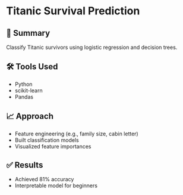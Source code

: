 # Titanic Survival Prediction

## 📌 Summary
Classify Titanic survivors using logistic regression and decision trees.

## 🛠 Tools Used
- Python
- scikit-learn
- Pandas

## 📈 Approach
- Feature engineering (e.g., family size, cabin letter)
- Built classification models
- Visualized feature importances

## ✅ Results
- Achieved 81% accuracy
- Interpretable model for beginners

